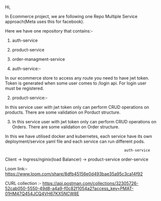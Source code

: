 Hi,

In Ecommerce project, we are following one Repo Multiple Service approach(Meta uses this  for facebook).

Here we have one repository that contains:-

1. auth-service
2. product-service
3. order-managment-service

1. auth-service:- 

In our ecommerce store to access any route you need to have jwt token. Token is generated when some user comes to
/login api. For login user must be registered.

2. product-service:- 

In this service user with jwt token only can perform CRUD operations on products.
There are some validation on Porduct structure.

3. In this service user with jwt token only can perform CRUD operations on Orders.
There are some validation on Order structure.


In this we have utilised docker and kubernetes, each service have its own deployment/service yaml file and each service 
can run different pods.



                                                           auth-service     
   Client       ->    Ingress/nginix(load Balancer)  ->    product-service
                                                           order-service


Loom link:- https://www.loom.com/share/8dfb45156e0d493bae35a95c3ca14f92

CURL collection :- https://api.postman.com/collections/32305726-52cab050-5550-49d8-a4a9-f0c82f1054a2?access_key=PMAT-01HM47Q454JCQ4VH67KX5NCW8E